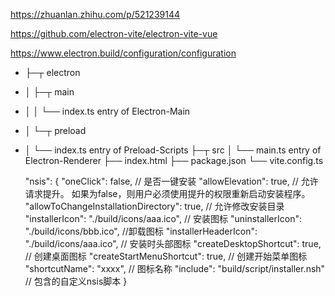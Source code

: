 https://zhuanlan.zhihu.com/p/521239144

https://github.com/electron-vite/electron-vite-vue

https://www.electron.build/configuration/configuration

+ ├─┬ electron
+ │ ├─┬ main
+ │ │ └── index.ts    entry of Electron-Main
+ │ └─┬ preload
+ │   └── index.ts    entry of Preload-Scripts
  ├─┬ src
  │ └── main.ts       entry of Electron-Renderer
  ├── index.html
  ├── package.json
  └── vite.config.ts


    "nsis": {
    "oneClick": false, // 是否一键安装
    "allowElevation": true, // 允许请求提升。 如果为false，则用户必须使用提升的权限重新启动安装程序。
    "allowToChangeInstallationDirectory": true, // 允许修改安装目录
    "installerIcon": "./build/icons/aaa.ico", // 安装图标
    "uninstallerIcon": "./build/icons/bbb.ico", //卸载图标
    "installerHeaderIcon": "./build/icons/aaa.ico", // 安装时头部图标
    "createDesktopShortcut": true, // 创建桌面图标
    "createStartMenuShortcut": true, // 创建开始菜单图标
    "shortcutName": "xxxx", // 图标名称
    "include": "build/script/installer.nsh" // 包含的自定义nsis脚本
  }